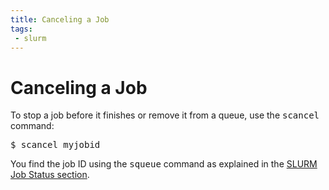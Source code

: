 ```yaml
---
title: Canceling a Job
tags:
 - slurm
---
```


# Canceling a Job

To stop a job before it finishes or remove it from a queue, use the <kbd>scancel</kbd> command:

<pre>$ scancel myjobid</pre>

You find the job ID using the <kbd>squeue</kbd> command as explained in the [SLURM Job Status section](../status).
